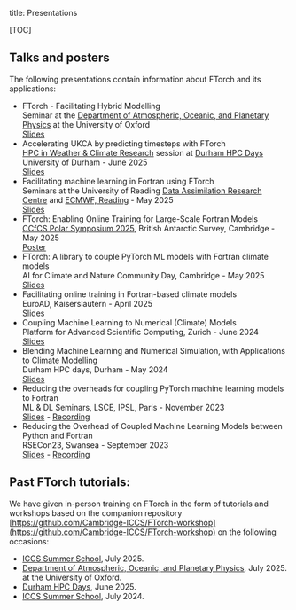 title: Presentations

[TOC]

## Talks and posters

The following presentations contain information about FTorch and its
applications:

* FTorch - Facilitating Hybrid Modelling<br>
  Seminar at the [Department of Atmospheric, Oceanic, and Planetary Physics](https://www.physics.ox.ac.uk/research/subdepartment/atmospheric-oceanic-and-planetary-physics)
  at the University of Oxford<br>
  [Slides](https://jackatkinson.net/slides/Oxford-FTorch)
* Accelerating UKCA by predicting timesteps with FTorch<br>
  [HPC in Weather & Climate Research](https://durham.readthedocs.io/en/latest/hpcdays/workshops.html#Weather)
  session at
  [Durham HPC Days](https://www.durham.ac.uk/research/institutes-and-centres/data-science/events-/durham---hpc-days/)
  University of Durham - June 2025<br>
  [Slides](https://hackmd.io/@jwallwork/2025-durham-hpc-days?type=slide)
* Facilitating machine learning in Fortran using FTorch<br>
  Seminars at the University of Reading
  [Data Assimilation Research Centre](https://research.reading.ac.uk/met-darc/news-and-events/darc-seminar-series/)
  and [ECMWF, Reading](https://www.ecmwf.int/en/about/location/ecmwf-reading) -
  May 2025<br>
  [Slides](https://hackmd.io/@jwallwork/darc-seminar-2025?type=slide)
* FTorch: Enabling Online Training for Large-Scale Fortran Models<br>
  [CCfCS Polar Symposium 2025](https://polarnetwork.org/events/ccfcs-polar-symposium-2025/),
  British Antarctic Survey, Cambridge - May 2025<br>
  [Poster](https://niccolozanotti.com/CCfCS-PolarSymposium25/poster.pdf)<br>
* FTorch: A library to couple PyTorch ML models with Fortran climate models<br>
  AI for Climate and Nature Community Day, Cambridge - May 2025<br>
  [Slides](https://niccolozanotti.github.io/ftorch-flash)
* Facilitating online training in Fortran-based climate models<br>
  EuroAD, Kaiserslautern - April 2025<br>
  [Slides](https://hackmd.io/@jwallwork/euroad-2025?type=slide)
* Coupling Machine Learning to Numerical (Climate) Models<br>
  Platform for Advanced Scientific Computing, Zurich - June 2024<br>
  [Slides](https://jackatkinson.net/slides/PASC24)
* Blending Machine Learning and Numerical Simulation, with Applications to Climate Modelling<br>
  Durham HPC days, Durham - May 2024<br>
  [Slides](https://jackatkinson.net/slides/HPC_Durham_2024)
* Reducing the overheads for coupling PyTorch machine learning models to Fortran<br>
  ML & DL Seminars, LSCE, IPSL, Paris - November 2023<br>
  [Slides](https://jackatkinson.net/slides/IPSL_FTorch) - [Recording](https://www.youtube.com/watch?v=-NJGuV6Rz6U)
* Reducing the Overhead of Coupled Machine Learning Models between Python and Fortran<br>
  RSECon23, Swansea - September 2023<br>
  [Slides](https://jackatkinson.net/slides/RSECon23) - [Recording](https://www.youtube.com/watch?v=Ei6H_BoQ7g4&list=PL27mQJy8eDHmibt_aL3M68x-4gnXpxvZP&index=33)

## Past FTorch tutorials:

We have given in-person training on FTorch in the form of tutorials and
workshops based on the companion repository
[https://github.com/Cambridge-ICCS/FTorch-workshop](https://github.com/Cambridge-ICCS/FTorch-workshop)
on the following occasions:

* [ICCS Summer School](https://iccs.cam.ac.uk/events/institute-computing-climate-science-annual-summer-school-2025),
  July 2025.
* [Department of Atmospheric, Oceanic, and Planetary Physics](https://www.physics.ox.ac.uk/research/subdepartment/atmospheric-oceanic-and-planetary-physics),
  July 2025.
  at the University of Oxford.
* [Durham HPC Days](https://www.durham.ac.uk/research/institutes-and-centres/data-science/events-/durham---hpc-days/),
  June 2025.
* [ICCS Summer School](https://iccs.cam.ac.uk/events/institute-computing-climate-science-annual-summer-school-2024),
  July 2024.
